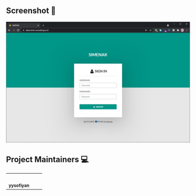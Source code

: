 ## Screenshot 📸

![ss](ss/Screenshot%202021-09-03%20161824.jpg)

## Project Maintainers 💻

<table>
  <tr>
    <td align="center"><a href="https://github.com/yysofiyan"><img src="https://avatars.githubusercontent.com/u/34052001?v=4" width="100px;" alt=""/><br /><sub><b>yysofiyan</b></sub></a></td>
    <td align="center"><a href=""><img src="https://img.shields.io/website-up-down-green-red/https/data.stmik-sumedang.ac.id.svg"
    width="90px;" alt=""/><br /><sub><b></b></sub></a></td>
    <td align="center"><a href=""><img src="https://img.shields.io/badge/Maintained%3F-yes-green.svg"width="100px;" alt=""/><br /><sub><b></b></sub></a></td>
